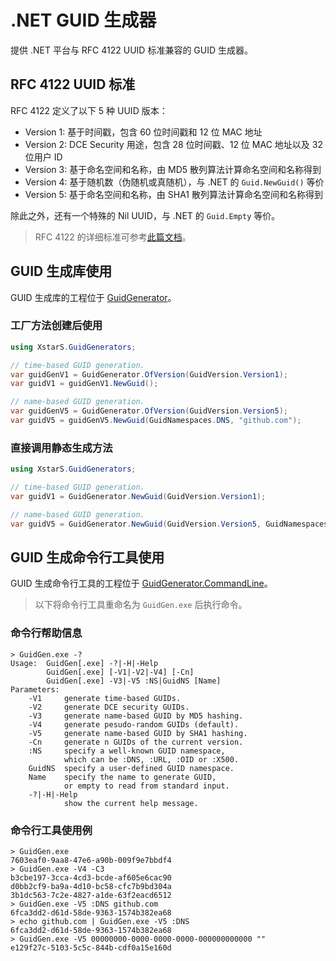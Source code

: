 # .NET GUID 生成器

提供 .NET 平台与 RFC 4122 UUID 标准兼容的 GUID 生成器。

## RFC 4122 UUID 标准

RFC 4122 定义了以下 5 种 UUID 版本：

* Version 1: 基于时间戳，包含 60 位时间戳和 12 位 MAC 地址
* Version 2: DCE Security 用途，包含 28 位时间戳、12 位 MAC 地址以及 32 位用户 ID
* Version 3: 基于命名空间和名称，由 MD5 散列算法计算命名空间和名称得到
* Version 4: 基于随机数（伪随机或真随机），与 .NET 的 `Guid.NewGuid()` 等价
* Version 5: 基于命名空间和名称，由 SHA1 散列算法计算命名空间和名称得到

除此之外，还有一个特殊的 Nil UUID，与 .NET 的 `Guid.Empty` 等价。

> RFC 4122 的详细标准可参考[此篇文档](http://www.webdav.org/specs/rfc4122.pdf)。

## GUID 生成库使用

GUID 生成库的工程位于 [GuidGenerator](GuidGenerator)。

### 工厂方法创建后使用

``` C#
using XstarS.GuidGenerators;

// time-based GUID generation.
var guidGenV1 = GuidGenerator.OfVersion(GuidVersion.Version1);
var guidV1 = guidGenV1.NewGuid();

// name-based GUID generation.
var guidGenV5 = GuidGenerator.OfVersion(GuidVersion.Version5);
var guidV5 = guidGenV5.NewGuid(GuidNamespaces.DNS, "github.com");
```

### 直接调用静态生成方法

``` C#
using XstarS.GuidGenerators;

// time-based GUID generation.
var guidV1 = GuidGenerator.NewGuid(GuidVersion.Version1);

// name-based GUID generation.
var guidV5 = GuidGenerator.NewGuid(GuidVersion.Version5, GuidNamespaces.DNS, "github.com");
```

## GUID 生成命令行工具使用

GUID 生成命令行工具的工程位于 [GuidGenerator.CommandLine](GuidGenerator.CommandLine)。

> 以下将命令行工具重命名为 `GuidGen.exe` 后执行命令。

### 命令行帮助信息

``` CMD
> GuidGen.exe -?
Usage:  GuidGen[.exe] -?|-H|-Help
        GuidGen[.exe] [-V1|-V2|-V4] [-Cn]
        GuidGen[.exe] -V3|-V5 :NS|GuidNS [Name]
Parameters:
    -V1     generate time-based GUIDs.
    -V2     generate DCE security GUIDs.
    -V3     generate name-based GUID by MD5 hashing.
    -V4     generate pesudo-random GUIDs (default).
    -V5     generate name-based GUID by SHA1 hashing.
    -Cn     generate n GUIDs of the current version.
    :NS     specify a well-known GUID namespace,
            which can be :DNS, :URL, :OID or :X500.
    GuidNS  specify a user-defined GUID namespace.
    Name    specify the name to generate GUID,
            or empty to read from standard input.
    -?|-H|-Help
            show the current help message.
```

### 命令行工具使用例

``` CMD
> GuidGen.exe
7603eaf0-9aa8-47e6-a90b-009f9e7bbdf4
> GuidGen.exe -V4 -C3
b3cbe197-3cca-4cd3-bcde-af605e6cac90
d0bb2cf9-ba9a-4d10-bc58-cfc7b9bd304a
3b1dc563-7c2e-4827-a1de-63f2eacd6512
> GuidGen.exe -V5 :DNS github.com
6fca3dd2-d61d-58de-9363-1574b382ea68
> echo github.com | GuidGen.exe -V5 :DNS
6fca3dd2-d61d-58de-9363-1574b382ea68
> GuidGen.exe -V5 00000000-0000-0000-0000-000000000000 ""
e129f27c-5103-5c5c-844b-cdf0a15e160d
```
